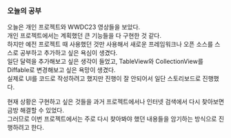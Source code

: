 ### 오늘의 공부

오늘은 개인 프로젝트와 WWDC23 영상들을 보았다.<br>
개인 프로젝트에서는 계획했던 큰 기능들을 다 구현한 것 같다.<br>
하지만 예전 프로젝트 때 사용했던 것만 사용해서 새로운 프레임워크나 오픈 소스를 스스로 공부하고 추가하고 싶은 욕심이 생겼다.<br>
일단 달력을 추가해보고 싶은 생각이 들었고, TableView와 CollectionView를 Diffable로 변경해보고 싶은 욕망이 생겼다.<br>
실제로 UI를 코드로 작성하려고 했지만 진행이 잘 안되어서 일단 스토리보드로 진행했다.<br>

현재 상황은 구현하고 싶은 것들을 과거 프로젝트에서나 인터넷 검색에서 다시 찾아보면 금방 해결할 수 있었다.<br>
그러므로 이번 프로젝트에서는 주로 다시 찾아봐야 했던 내용들을 암기하는 방식으로 진행하려고 한다.




